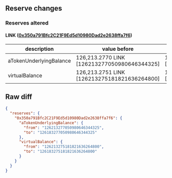 ## Reserve changes

### Reserves altered

#### LINK ([0x350a791Bfc2C21F9Ed5d10980Dad2e2638ffa7f6](https://optimistic.etherscan.io/address/0x350a791Bfc2C21F9Ed5d10980Dad2e2638ffa7f6))

| description | value before | value after |
| --- | --- | --- |
| aTokenUnderlyingBalance | 126,213.2770 LINK [126213277050980646344325] | 126,183.2770 LINK [126183277050980646344325] |
| virtualBalance | 126,213.2751 LINK [126213275181821636264800] | 126,183.2751 LINK [126183275181821636264800] |


## Raw diff

```json
{
  "reserves": {
    "0x350a791Bfc2C21F9Ed5d10980Dad2e2638ffa7f6": {
      "aTokenUnderlyingBalance": {
        "from": "126213277050980646344325",
        "to": "126183277050980646344325"
      },
      "virtualBalance": {
        "from": "126213275181821636264800",
        "to": "126183275181821636264800"
      }
    }
  }
}
```
